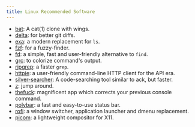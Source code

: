```yaml
---
title: Linux Recommended Software
---
```


- [bat](https://github.com/sharkdp/bat): A cat(1) clone with wings.
- [delta](https://github.com/dandavison/delta): for better git diffs.
- [exa](https://the.exa.website/): a modern replacement for `ls`.
- [fzf](https://github.com/junegunn/fzf): for a fuzzy-finder.
- [fd](https://github.com/sharkdp/fd): a simple, fast and user-friendly alternative to `find`.
- [grc](https://github.com/garabik/grc): to colorize command's output.
- [ripgrep](https://github.com/BurntSushi/ripgrep): a faster `grep`.
- [httpie](https://httpie.io): a user-friendly command-line HTTP client for the API era.
- [silver-searcher](https://github.com/ggreer/the_silver_searcher): A code-searching tool similar to ack, but faster.
- [z](https://github.com/rupa/z): jump around.
- [thefuck](https://github.com/nvbn/thefuck): magnificent app which corrects your previous console command.
- [polybar](https://github.com/polybar/polybar): a fast and easy-to-use status bar.
- [rofi](https://github.com/davatorium/rofi): a window switcher, application launcher and dmenu replacement.
- [picom](https://github.com/yshui/picom): a lightweight compositor for X11.
